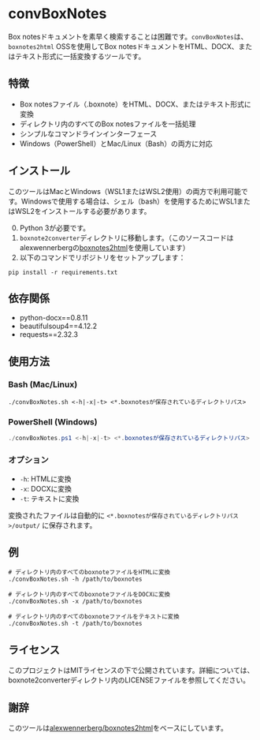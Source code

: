 # convBoxNotes

Box notesドキュメントを素早く検索することは困難です。`convBoxNotes`は、`boxnotes2html` OSSを使用してBox notesドキュメントをHTML、DOCX、またはテキスト形式に一括変換するツールです。

## 特徴

- Box notesファイル（.boxnote）をHTML、DOCX、またはテキスト形式に変換
- ディレクトリ内のすべてのBox notesファイルを一括処理
- シンプルなコマンドラインインターフェース
- Windows（PowerShell）とMac/Linux（Bash）の両方に対応

## インストール

このツールはMacとWindows（WSL1またはWSL2使用）の両方で利用可能です。Windowsで使用する場合は、シェル（bash）を使用するためにWSL1またはWSL2をインストールする必要があります。

0. Python 3が必要です。
1. ```boxnote2converter```ディレクトリに移動します。（このソースコードはalexwennerbergの[boxnotes2html](https://github.com/alexwennerberg/boxnotes2html)を使用しています）
2. 以下のコマンドでリポジトリをセットアップします：
```shell
pip install -r requirements.txt
```

## 依存関係

- python-docx==0.8.11
- beautifulsoup4==4.12.2
- requests==2.32.3

## 使用方法

### Bash (Mac/Linux)
```shell
./convBoxNotes.sh <-h|-x|-t> <*.boxnotesが保存されているディレクトリパス>
```

### PowerShell (Windows)
```powershell
./convBoxNotes.ps1 <-h|-x|-t> <*.boxnotesが保存されているディレクトリパス>
```

### オプション
- `-h`: HTMLに変換
- `-x`: DOCXに変換
- `-t`: テキストに変換

変換されたファイルは自動的に `<*.boxnotesが保存されているディレクトリパス>/output/` に保存されます。

## 例

```shell
# ディレクトリ内のすべてのboxnoteファイルをHTMLに変換
./convBoxNotes.sh -h /path/to/boxnotes

# ディレクトリ内のすべてのboxnoteファイルをDOCXに変換
./convBoxNotes.sh -x /path/to/boxnotes

# ディレクトリ内のすべてのboxnoteファイルをテキストに変換
./convBoxNotes.sh -t /path/to/boxnotes
```

## ライセンス

このプロジェクトはMITライセンスの下で公開されています。詳細については、boxnote2converterディレクトリ内のLICENSEファイルを参照してください。

## 謝辞

このツールは[alexwennerberg/boxnotes2html](https://github.com/alexwennerberg/boxnotes2html)をベースにしています。